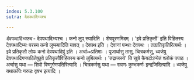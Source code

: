 ```yaml
---
index: 5.3.100
sutra: देवपथादिभ्यश्च

---
```

_देवपथादिभ्यश्च_ - देवपथादिभ्यश्च । कनो लुप् स्यादिति । शेषपूरणमिदम् । 'इवे प्रतिकृतौ' इति विहितस्य देवपथादिभ्यः परस्य कनो लुप्स्यादिति यावत् । देवपथ इति । देवानां पन्थाः देवपथः । तत्प्रतिकृतिरित्यर्थः ।इवे प्रतिकृतौ लोपः कनो देवपथादिषु॑ इति । अर्चाः=प्रतिमाः । पूजार्थासु तासु, चित्रकर्मसु, ध्वजेषु देवपथादिगणपठितेषुइवे प्रतिकृतौ॑विहितस्य कनो लुबित्यर्थः । 'तद्राजस्ये' ति सूत्रे कैयटोऽप्येतं श्लोकं पपाठ । अर्चासु यथा — शिवो विष्णुर्गणपतिरित्यादि । चित्रकर्मसु यथा — रावणः कुम्भकर्णः इन्द्रजिदित्यादि । ध्वजेषु यथाकपिः गरुडः वृषभ इत्यादि । 
